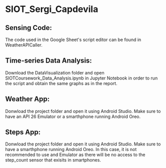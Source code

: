 # SIOT_Sergi_Capdevila

Sensing Code:
- 
The code used in the Google Sheet's script editor can be found in WeatherAPICaller.

Time-series Data Analysis:
-
Download the DataVisualization folder and open SIOTCoursework_Data_Analysis.ipynb in Jupyter Notebook in order to run the script and obtain the same graphs as in the report. 

Weather App:
-
Donwload the project folder and open it using Android Studio. Make sure to have an API 26 Emulator or a smarthphone running Android Oreo.

Steps App:
-
Donwload the project folder and open it using Android Studio. Make sure to have a smarthphone running Android Oreo. In this case, it is not recommended to use and Emulator as there will be no access to the step_count sensor that exisits in smartphones. 

